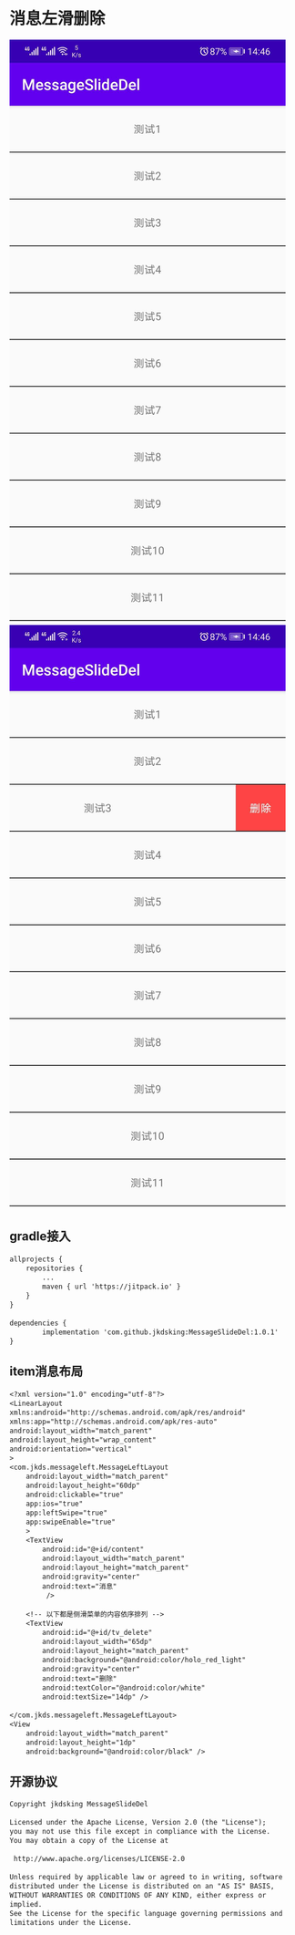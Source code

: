 # 消息左滑删除

![image](https://github.com/jkdsking/MessageSlideDel/blob/master/main.jpg)
![image](https://github.com/jkdsking/MessageSlideDel/blob/master/del.jpg)
 
 
 ##  gradle接入
	
	allprojects {
		repositories {
			...
			maven { url 'https://jitpack.io' }
		}
	}
	
	dependencies {
	        implementation 'com.github.jkdsking:MessageSlideDel:1.0.1'
	}

## item消息布局

    <?xml version="1.0" encoding="utf-8"?>
    <LinearLayout
    xmlns:android="http://schemas.android.com/apk/res/android"
    xmlns:app="http://schemas.android.com/apk/res-auto"
    android:layout_width="match_parent"
    android:layout_height="wrap_content"
    android:orientation="vertical"
    >
    <com.jkds.messageleft.MessageLeftLayout
        android:layout_width="match_parent"
        android:layout_height="60dp"
        android:clickable="true"
        app:ios="true"
        app:leftSwipe="true"
        app:swipeEnable="true"
        >
        <TextView
            android:id="@+id/content"
            android:layout_width="match_parent"
            android:layout_height="match_parent"
            android:gravity="center"
            android:text="消息"
             />

        <!-- 以下都是侧滑菜单的内容依序排列 -->
        <TextView
            android:id="@+id/tv_delete"
            android:layout_width="65dp"
            android:layout_height="match_parent"
            android:background="@android:color/holo_red_light"
            android:gravity="center"
            android:text="删除"
            android:textColor="@android:color/white"
            android:textSize="14dp" />

    </com.jkds.messageleft.MessageLeftLayout>
    <View
        android:layout_width="match_parent"
        android:layout_height="1dp"
        android:background="@android:color/black" />
</LinearLayout>


## 开源协议
```
Copyright jkdsking MessageSlideDel

Licensed under the Apache License, Version 2.0 (the "License");
you may not use this file except in compliance with the License.
You may obtain a copy of the License at

 http://www.apache.org/licenses/LICENSE-2.0

Unless required by applicable law or agreed to in writing, software
distributed under the License is distributed on an "AS IS" BASIS,
WITHOUT WARRANTIES OR CONDITIONS OF ANY KIND, either express or implied.
See the License for the specific language governing permissions and
limitations under the License.
```        
